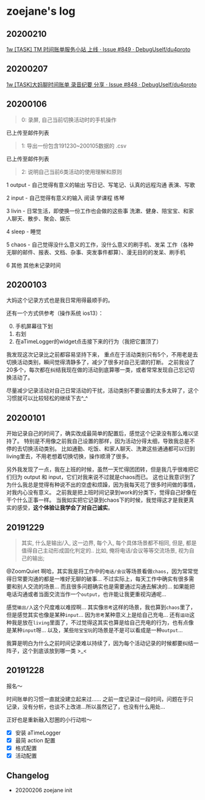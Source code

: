 # zoejane's log

## 20200210

[1w [TASK] TM 时间账单服务小站 上线 · Issue #849 · DebugUself/du4proto](https://github.com/DebugUself/du4proto/issues/849)

## 20200207

[1w [TASK]大妈聊时间账单 录音纪要 分享 · Issue #848 · DebugUself/du4proto](https://github.com/DebugUself/du4proto/issues/848)

## 20200106

> 0: 录屏, 自己当前切换活动时的手机操作

已上传至邮件列表

> 1: 导出一份包含191230~200105数据的 .csv

已上传至邮件列表

> 2: 说明自己当前6类活动的使用理解和原则

1 output - 自己觉得有意义的输出
写日记、写笔记、认真的远程沟通
表演、写歌

2 input - 自己觉得有意义的输入
阅读
学课程
练琴

3 livin - 日常生活，即使换一份工作也会做的这些事
洗漱、健身、陪宝宝、和家人聊天、散步、聚会、娱乐

4 sleep - 睡觉

5 chaos - 自己觉得没什么意义的工作，没什么意义的刷手机、发呆
工作（各种无聊的邮件、报表、文档、杂事、突发事件都算）、漫无目的的发呆、刷手机

6 其他
其他未记录时间

## 20200103

大妈这个记录方式也是我日常用得最顺手的。

还有一个方式供参考（操作系统 ios13）：

0. 手机屏幕往下划
1. 右划
2. 在aTimeLogger的widget点击接下来的行为（我把它置顶了）

我发现这次记录比之前都容易坚持下来，
重点在于活动类别只有5个，不用老是去切换活动类别，瞬间觉得清静多了，减少了很多对自己无谓的打断。
之前我设了20多个，每次都在纠结我现在做的活动到底算哪一类，或者常常发现自己忘记切换活动了。

尽量减少记录活动对自己日常活动的干扰，活动类别不要设置的太多太碎了，这个习惯就可以比较轻松的继续下去^_^


## 20200101

开始记录自己的时间了，确实改成最简单的配置后，感觉这个记录没有那么难以坚持了。
特别是不用像之前我自己设置的那样，因为活动分得太细，导致我总是不停的去切换活动类别。
比如通勤、吃饭、和家人聊天、洗漱这些通通都可以归到living里去，不用老想着切换切换，操作顺滑了很多。

另外我发现了一点，我在上班的时候，虽然一天忙得团团转，但是我几乎很难把它们归为 output 和 input，它们对我来说不过就是chaos而已。
这也让我意识到了为什么我总是觉得有种说不出的空虚和烦躁，因为我每天花了很多时间做的事情，对我内心没有意义。
之前我是把上班时间记录到work的分类下，觉得自己好像在干个什么正事一样。
当我如实把它记录到chaos下的时候，我觉得这才是我更真实的感受，**这个体验让我学会了对自己诚实**。

## 20191229

> 其实, 什么是输出/入, 这一边界, 每个入, 每个具体场景都不相同,
> 但是, 都是值得自己主动形成固化判定的..
> 比如, 俺将电话/会议等等交流场景, 视为自己的输出;

@ZoomQuiet 
啊哈，其实我是将工作中的`电话/会议`等场景看做`chaos`，因为常常觉得日常要沟通的都是一堆好无聊的破事... 
不过实际上，每天工作中确实有很多需要和别人交流的场景... 而且很多问题确实也是需要通过沟通去解决的...
如果能把电话沟通或者当面交流当作一个`output`，也许能让我更重视沟通呢...

感觉`输出/入`这个尺度难以难捏啊...
其实像`思考`这样的场景，我也算到`chaos`里了，但是感觉其实也像是某种`input`... 因为`思考`某种意义上是给自己充电...
还有`运动`这种我是放在`living`里面了，不过觉得这其实也算是给自己充电的行为，也有点像是某种`input`呀... 
以及，某些`陪宝宝玩`的场景是不是可以看成是一种`output`...

我算是明白为什么之前时间记录难以持续了，因为每个活动记录的时候都要纠结一阵子，这个到底该放到哪一类 >_<

## 20191228

报名～

时间账单的习惯一直就没建立起来过......
之前一度记录过一段时间，问题在于只记录，没有分析，也谈不上改进...所以虽然记了，也没有什么用处...

正好也是重新融入怼圈的小行动啦～

- [x] 安装 aTimeLogger
- [x] 最简 action 配置
- [x] 格式配置
- [x] 活动配置

## Changelog

- 20200206 zoejane init
